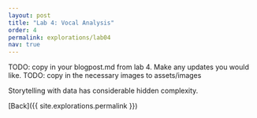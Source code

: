 ```yaml
---
layout: post
title: "Lab 4: Vocal Analysis"
order: 4
permalink: explorations/lab04
nav: true
---
```


TODO: copy in your blogpost.md from lab 4. Make any updates you would like.
TODO: copy in the necessary images to assets/images

Storytelling with data has considerable hidden complexity.

[Back]({{ site.explorations.permalink }})
